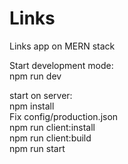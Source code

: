 # Links
Links app on MERN stack

Start development mode: <br>
npm run dev

start on server: <br>
npm install<br>
Fix config/production.json<br>
npm run client:install<br>
npm run client:build<br>
npm run start<br>
